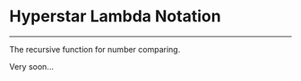 # Hyperstar Lambda Notation
--------------------

The recursive function for number comparing.

Very soon...
